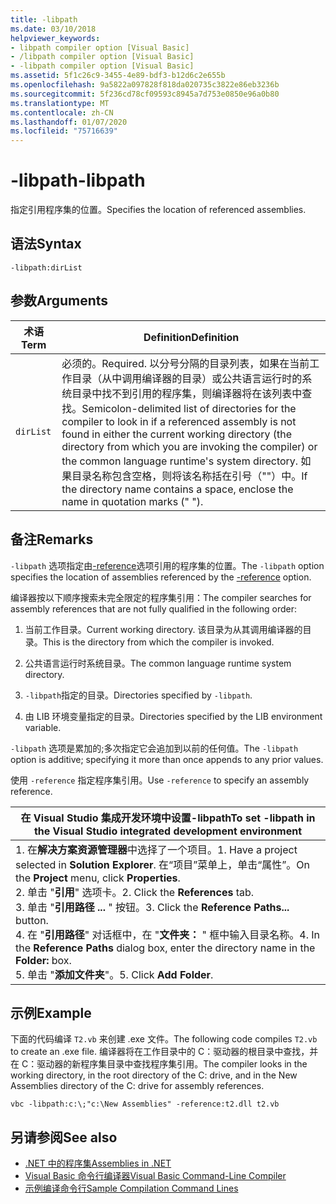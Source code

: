 ```yaml
---
title: -libpath
ms.date: 03/10/2018
helpviewer_keywords:
- libpath compiler option [Visual Basic]
- /libpath compiler option [Visual Basic]
- -libpath compiler option [Visual Basic]
ms.assetid: 5f1c26c9-3455-4e89-bdf3-b12d6c2e655b
ms.openlocfilehash: 9a5822a097828f818da020735c3822e86eb3236b
ms.sourcegitcommit: 5f236cd78cf09593c8945a7d753e0850e96a0b80
ms.translationtype: MT
ms.contentlocale: zh-CN
ms.lasthandoff: 01/07/2020
ms.locfileid: "75716639"
---
```

# <a name="-libpath"></a><span data-ttu-id="030de-102">-libpath</span><span class="sxs-lookup"><span data-stu-id="030de-102">-libpath</span></span>
<span data-ttu-id="030de-103">指定引用程序集的位置。</span><span class="sxs-lookup"><span data-stu-id="030de-103">Specifies the location of referenced assemblies.</span></span>  
  
## <a name="syntax"></a><span data-ttu-id="030de-104">语法</span><span class="sxs-lookup"><span data-stu-id="030de-104">Syntax</span></span>  
  
```console  
-libpath:dirList  
```  
  
## <a name="arguments"></a><span data-ttu-id="030de-105">参数</span><span class="sxs-lookup"><span data-stu-id="030de-105">Arguments</span></span>  
  
|<span data-ttu-id="030de-106">术语</span><span class="sxs-lookup"><span data-stu-id="030de-106">Term</span></span>|<span data-ttu-id="030de-107">Definition</span><span class="sxs-lookup"><span data-stu-id="030de-107">Definition</span></span>|  
|---|---|  
|`dirList`|<span data-ttu-id="030de-108">必须的。</span><span class="sxs-lookup"><span data-stu-id="030de-108">Required.</span></span> <span data-ttu-id="030de-109">以分号分隔的目录列表，如果在当前工作目录（从中调用编译器的目录）或公共语言运行时的系统目录中找不到引用的程序集，则编译器将在该列表中查找。</span><span class="sxs-lookup"><span data-stu-id="030de-109">Semicolon-delimited list of directories for the compiler to look in if a referenced assembly is not found in either the current working directory (the directory from which you are invoking the compiler) or the common language runtime's system directory.</span></span> <span data-ttu-id="030de-110">如果目录名称包含空格，则将该名称括在引号（""）中。</span><span class="sxs-lookup"><span data-stu-id="030de-110">If the directory name contains a space, enclose the name in quotation marks (" ").</span></span>|  
  
## <a name="remarks"></a><span data-ttu-id="030de-111">备注</span><span class="sxs-lookup"><span data-stu-id="030de-111">Remarks</span></span>  
 <span data-ttu-id="030de-112">`-libpath` 选项指定由[-reference](../../../visual-basic/reference/command-line-compiler/reference.md)选项引用的程序集的位置。</span><span class="sxs-lookup"><span data-stu-id="030de-112">The `-libpath` option specifies the location of assemblies referenced by the [-reference](../../../visual-basic/reference/command-line-compiler/reference.md) option.</span></span>  
  
 <span data-ttu-id="030de-113">编译器按以下顺序搜索未完全限定的程序集引用：</span><span class="sxs-lookup"><span data-stu-id="030de-113">The compiler searches for assembly references that are not fully qualified in the following order:</span></span>  
  
1. <span data-ttu-id="030de-114">当前工作目录。</span><span class="sxs-lookup"><span data-stu-id="030de-114">Current working directory.</span></span> <span data-ttu-id="030de-115">该目录为从其调用编译器的目录。</span><span class="sxs-lookup"><span data-stu-id="030de-115">This is the directory from which the compiler is invoked.</span></span>  
  
2. <span data-ttu-id="030de-116">公共语言运行时系统目录。</span><span class="sxs-lookup"><span data-stu-id="030de-116">The common language runtime system directory.</span></span>  
  
3. <span data-ttu-id="030de-117">`-libpath`指定的目录。</span><span class="sxs-lookup"><span data-stu-id="030de-117">Directories specified by `-libpath`.</span></span>  
  
4. <span data-ttu-id="030de-118">由 LIB 环境变量指定的目录。</span><span class="sxs-lookup"><span data-stu-id="030de-118">Directories specified by the LIB environment variable.</span></span>  
  
 <span data-ttu-id="030de-119">`-libpath` 选项是累加的;多次指定它会追加到以前的任何值。</span><span class="sxs-lookup"><span data-stu-id="030de-119">The `-libpath` option is additive; specifying it more than once appends to any prior values.</span></span>  
  
 <span data-ttu-id="030de-120">使用 `-reference` 指定程序集引用。</span><span class="sxs-lookup"><span data-stu-id="030de-120">Use `-reference` to specify an assembly reference.</span></span>  
  
|<span data-ttu-id="030de-121">在 Visual Studio 集成开发环境中设置-libpath</span><span class="sxs-lookup"><span data-stu-id="030de-121">To set -libpath in the Visual Studio integrated development environment</span></span>|  
|---|  
|<span data-ttu-id="030de-122">1. 在**解决方案资源管理器**中选择了一个项目。</span><span class="sxs-lookup"><span data-stu-id="030de-122">1.  Have a project selected in **Solution Explorer**.</span></span> <span data-ttu-id="030de-123">在“项目”菜单上，单击“属性”。</span><span class="sxs-lookup"><span data-stu-id="030de-123">On the **Project** menu, click **Properties**.</span></span> <br /><span data-ttu-id="030de-124">2. 单击 "**引用**" 选项卡。</span><span class="sxs-lookup"><span data-stu-id="030de-124">2.  Click the **References** tab.</span></span><br /><span data-ttu-id="030de-125">3. 单击 "**引用路径 ...** " 按钮。</span><span class="sxs-lookup"><span data-stu-id="030de-125">3.  Click the **Reference Paths...** button.</span></span><br /><span data-ttu-id="030de-126">4. 在 "**引用路径**" 对话框中，在 "**文件夹：** " 框中输入目录名称。</span><span class="sxs-lookup"><span data-stu-id="030de-126">4.  In the **Reference Paths** dialog box, enter the directory name in the **Folder:** box.</span></span><br /><span data-ttu-id="030de-127">5. 单击 "**添加文件夹**"。</span><span class="sxs-lookup"><span data-stu-id="030de-127">5.  Click **Add Folder**.</span></span>|  
  
## <a name="example"></a><span data-ttu-id="030de-128">示例</span><span class="sxs-lookup"><span data-stu-id="030de-128">Example</span></span>  
 <span data-ttu-id="030de-129">下面的代码编译 `T2.vb` 来创建 .exe 文件。</span><span class="sxs-lookup"><span data-stu-id="030de-129">The following code compiles `T2.vb` to create an .exe file.</span></span> <span data-ttu-id="030de-130">编译器将在工作目录中的 C：驱动器的根目录中查找，并在 C：驱动器的新程序集目录中查找程序集引用。</span><span class="sxs-lookup"><span data-stu-id="030de-130">The compiler looks in the working directory, in the root directory of the C: drive, and in the New Assemblies directory of the C: drive for assembly references.</span></span>  
  
```console  
vbc -libpath:c:\;"c:\New Assemblies" -reference:t2.dll t2.vb  
```  
  
## <a name="see-also"></a><span data-ttu-id="030de-131">另请参阅</span><span class="sxs-lookup"><span data-stu-id="030de-131">See also</span></span>

- [<span data-ttu-id="030de-132">.NET 中的程序集</span><span class="sxs-lookup"><span data-stu-id="030de-132">Assemblies in .NET</span></span>](../../../standard/assembly/index.md)
- [<span data-ttu-id="030de-133">Visual Basic 命令行编译器</span><span class="sxs-lookup"><span data-stu-id="030de-133">Visual Basic Command-Line Compiler</span></span>](../../../visual-basic/reference/command-line-compiler/index.md)
- [<span data-ttu-id="030de-134">示例编译命令行</span><span class="sxs-lookup"><span data-stu-id="030de-134">Sample Compilation Command Lines</span></span>](../../../visual-basic/reference/command-line-compiler/sample-compilation-command-lines.md)
